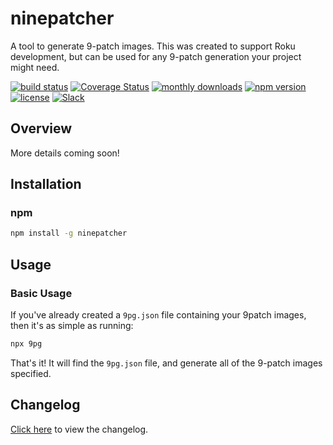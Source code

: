 # ninepatcher

A tool to generate 9-patch images. This was created to support Roku development, but can be used for any 9-patch generation your project might need.

[![build status](https://img.shields.io/github/actions/workflow/status/rokucommunity/ninepatcher/build.yml?branch=master&logo=github)](https://github.com/rokucommunity/ninepatcher/actions?query=branch%3Amaster+workflow%3Abuild)
[![Coverage Status](https://coveralls.io/repos/github/rokucommunity/ninepatcher/badge.svg?branch=master)](https://coveralls.io/github/rokucommunity/ninepatcher?branch=master)
[![monthly downloads](https://img.shields.io/npm/dm/ninepatcher.svg?sanitize=true&logo=npm&logoColor=)](https://npmcharts.com/compare/ninepatcher?minimal=true)
[![npm version](https://img.shields.io/npm/v/ninepatcher.svg?logo=npm)](https://www.npmjs.com/package/ninepatcher)
[![license](https://img.shields.io/npm/l/ninepatcher.svg)](LICENSE)
[![Slack](https://img.shields.io/badge/Slack-RokuCommunity-4A154B?logo=slack)](https://join.slack.com/t/rokudevelopers/shared_invite/zt-4vw7rg6v-NH46oY7hTktpRIBM_zGvwA)

## Overview
More details coming soon!


## Installation

### npm

```bash
npm install -g ninepatcher
```

## Usage

### Basic Usage
If you've already created a `9pg.json` file containing your 9patch images, then it's as simple as running:
```bash
npx 9pg
```

That's it! It will find the `9pg.json` file, and generate all of the 9-patch images specified.

## Changelog
[Click here](CHANGELOG.md) to view the changelog.
